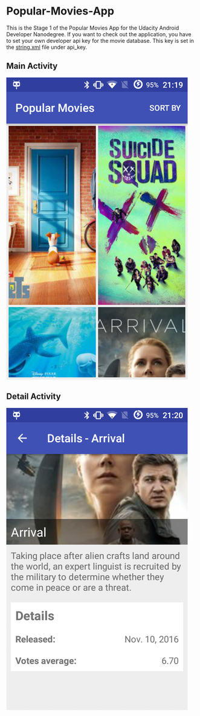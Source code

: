 # Popular-Movies-App

This is the Stage 1 of the Popular Movies App for the Udacity Android Developer Nanodegree. 
If you want to check out the application, you have to set your own developer api key for
the movie database. This key is set in the [string.xml](https://github.com/Thomas-P/Popular-Movies-App/blob/dev/app/src/main/res/values/strings.xml) file under api_key.

## Main Activity
![Main Activity](https://github.com/Thomas-P/Popular-Movies-App/blob/dev/pictures/main.png)
## Detail Activity
![Detail Activity](https://github.com/Thomas-P/Popular-Movies-App/blob/dev/pictures/detail.png)

